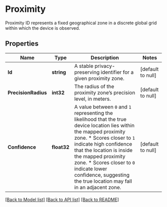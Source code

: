 # Proximity
Proximity ID represents a fixed geographical zone in a discrete global grid within which the device is observed. 


## Properties
Name | Type | Description | Notes
------------ | ------------- | ------------- | -------------
**Id** | **string** | A stable privacy-preserving identifier for a given proximity zone.  | [default to null]
**PrecisionRadius** | **int32** | The radius of the proximity zone’s precision level, in meters.  | [default to null]
**Confidence** | **float32** | A value between `0` and `1` representing the likelihood that the true device location lies within the mapped proximity zone.   * Scores closer to `1` indicate high confidence that the location is inside the mapped proximity zone.   * Scores closer to `0` indicate lower confidence, suggesting the true location may fall in an adjacent zone.  | [default to null]

[[Back to Model list]](../README.md#documentation-for-models) [[Back to API list]](../README.md#documentation-for-api-endpoints) [[Back to README]](../README.md)


